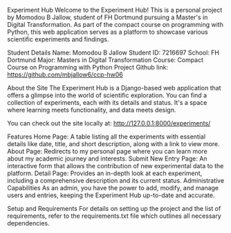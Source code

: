 Experiment Hub
Welcome to the Experiment Hub!
This is a personal project by Momodou B Jallow, student of FH Dortmund pursuing a Master's in Digital Transformation. As part of the compact course on programming with Python, this web application serves as a platform to showcase various scientific experiments and findings.

Student Details
Name: Momodou B Jallow
Student ID: 7216697
School: FH Dortmund
Major: Masters in Digital Transformation
Course: Compact Course on Programming with Python
Project Github link: https://github.com/mbjallow6/ccp-hw06

About the Site
The Experiment Hub is a Django-based web application that offers a glimpse into the world of scientific exploration. You can find a collection of experiments, each with its details and status. It's a space where learning meets functionality, and data meets design.

You can check out the site locally at: http://127.0.0.1:8000/experiments/

Features
Home Page: A table listing all the experiments with essential details like date, title, and short description, along with a link to view more.
About Page: Redirects to my personal page where you can learn more about my academic journey and interests.
Submit New Entry Page: An interactive form that allows the contribution of new experimental data to the platform.
Detail Page: Provides an in-depth look at each experiment, including a comprehensive description and its current status.
Administrative Capabilities
As an admin, you have the power to add, modify, and manage users and entries, keeping the Experiment Hub up-to-date and accurate.

Setup and Requirements
For details on setting up the project and the list of requirements, refer to the requirements.txt file which outlines all necessary dependencies.


